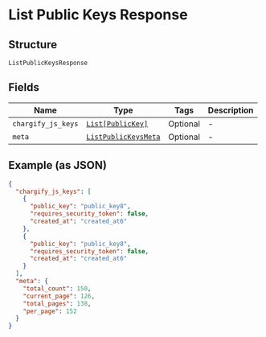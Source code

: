 
# List Public Keys Response

## Structure

`ListPublicKeysResponse`

## Fields

| Name | Type | Tags | Description |
|  --- | --- | --- | --- |
| `chargify_js_keys` | [`List[PublicKey]`](../../doc/models/public-key.md) | Optional | - |
| `meta` | [`ListPublicKeysMeta`](../../doc/models/list-public-keys-meta.md) | Optional | - |

## Example (as JSON)

```json
{
  "chargify_js_keys": [
    {
      "public_key": "public_key8",
      "requires_security_token": false,
      "created_at": "created_at6"
    },
    {
      "public_key": "public_key8",
      "requires_security_token": false,
      "created_at": "created_at6"
    }
  ],
  "meta": {
    "total_count": 150,
    "current_page": 126,
    "total_pages": 138,
    "per_page": 152
  }
}
```

